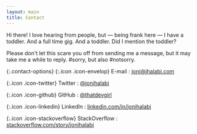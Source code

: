 ```yaml
---
layout: main
title: Contact
---
```


Hi there! I love hearing from people, but — being frank here — I have a toddler. And a full time gig. And a toddler. Did I mention the toddler?

Please don't let this scare you off from sending me a message, but it may take me a while to reply. #sorry, but also #notsorry.

{:.contact-options}
{:.icon .icon-envelop} <span class="sr-only">E-mail</span>
: [joni@jhalabi.com](mailto:joni@jhalabi.com)

{:.icon .icon-twitter} <span class="sr-only">Twitter</span>
: [@jonihalabi](https://twitter.com/jonihalabi)

{:.icon .icon-github} <span class="sr-only">GitHub</span>
: [@thatdevgirl](https://github.com/thatdevgirl)

{:.icon .icon-linkedin} <span class="sr-only">LinkedIn</span>
: [linkedin.com/in/jonihalabi](https://www.linkedin.com/in/jonihalabi/)

{:.icon .icon-stackoverflow} <span class="sr-only">StackOverflow</span>
: [stackoverflow.com/story/jonihalabi](https://stackoverflow.com/story/jonihalabi)
